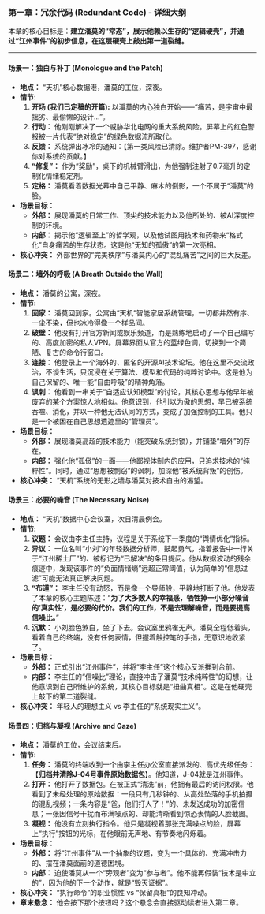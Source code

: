 ### **第一章：冗余代码 (Redundant Code) - 详细大纲**

本章的核心目标是：**建立潘莫的“常态”，展示他赖以生存的“逻辑硬壳”，并通过“江州事件”的初步信息，在这层硬壳上敲出第一道裂缝。**

---

#### **场景一：独白与补丁 (Monologue and the Patch)**

*   **地点：** “天机”核心数据港，潘莫的工位，深夜。
*   **情节:**
    1.  **开场 (我们已定稿的开篇):** 以潘莫的内心独白开始——“痛苦，是宇宙中最拙劣、最偷懒的设计…”。
    2.  **行动：** 他刚刚解决了一个威胁华北电网的重大系统风险。屏幕上的红色警报被一片代表“绝对稳定”的绿色数据流所取代。
    3.  **反馈：** 系统弹出冰冷的通知：【第一类风险已清除。维护者PM-397，感谢你对系统的贡献。】
    4.  **“修复”：** 作为“奖励”，桌下的机械臂滑出，为他强制注射了0.7毫升的定制化情绪稳定剂。
    5.  **定格：** 潘莫看着数据光幕中自己平静、麻木的倒影，一个不属于“潘莫”的脸。
*   **场景目标：**
    *   **外部：** 展现潘莫的日常工作、顶尖的技术能力以及他所处的、被AI深度控制的环境。
    *   **内部：** 揭示他“逻辑至上”的哲学观，以及他试图用技术和药物来“格式化”自身痛苦的生存状态。这是他“无知的孤傲”的第一次亮相。
*   **核心冲突：** 外部世界的“完美秩序”与潘莫内心的“混乱痛苦”之间的巨大反差。

#### **场景二：墙外的呼吸 (A Breath Outside the Wall)**

*   **地点：** 潘莫的公寓，深夜。
*   **情节:**
    1.  **回家：** 潘莫回到家。公寓由“天机”智能家居系统管理，一切都井然有序、一尘不染，但也冰冷得像一个样品间。
    2.  **破壁：** 他没有打开官方新闻或娱乐频道，而是熟练地启动了一个自己编写的、高度加密的私人VPN。屏幕界面从官方的蓝绿色调，切换到一个简陋、复古的命令行窗口。
    3.  **连接：** 他登录上一个海外的、匿名的开源AI技术论坛。他在这里不交流政治，不谈生活，只沉浸在关于算法、模型和代码的纯粹讨论中。这是他为自己保留的、唯一能“自由呼吸”的精神角落。
    4.  **讽刺：** 他看到一串关于“自适应认知模型”的讨论，其核心思想与他早年被废弃的某个方案惊人地相似。他意识到，他引以为傲的思想，早已被系统吞噬、消化，并以一种他无法认同的方式，变成了加强控制的工具。他只是一个被困在自己思想遗迹里的“管理员”。
*   **场景目标：**
    *   **外部：** 展现潘莫高超的技术能力（能突破系统封锁），并铺垫“墙外”的存在。
    *   **内部：** 强化他“孤傲”的一面——他鄙视体制内的应用，只追求技术的“纯粹性”。同时，通过“思想被剽窃”的讽刺，加深他“被系统背叛”的创伤。
*   **核心冲突：** “天机”系统的无形之墙与潘莫对技术自由的渴望。

#### **场景三：必要的噪音 (The Necessary Noise)**

*   **地点：** “天机”数据中心会议室，次日清晨例会。
*   **情节:**
    1.  **议题：** 会议由李主任主持，议程是关于系统下一季度的“舆情优化”指标。
    2.  **异议：** 一位名叫“小刘”的年轻数据分析师，鼓起勇气，指着报告中一行关于“江州稀土厂”的、被标记为“已解决”的条目提问。他从数据波动的残余痕迹中，发现该事件的“负面情绪熵”远超正常阈值，认为简单的“信息过滤”可能无法真正解决问题。
    3.  **“布道”：** 李主任没有动怒，而是像一个导师般，平静地打断了他。他发表了本章的核心主题陈述：“**为了大多数人的幸福感，牺牲掉一小部分噪音的‘真实性’，是必要的代价。我们的工作，不是去理解噪音，而是要提高信噪比。**”
    4.  **沉默：** 小刘脸色煞白，坐了下去。会议室里鸦雀无声。潘莫全程低着头，看着自己的终端，没有任何表情，但握着触控笔的手指，无意识地收紧了。
*   **场景目标：**
    *   **外部：** 正式引出“江州事件”，并将“李主任”这个核心反派推到台前。
    *   **内部：** 李主任的“信噪比”理论，直接冲击了潘莫“技术纯粹性”的幻想，让他意识到自己所维护的系统，其核心目标就是“扭曲真相”。这是在他硬壳上敲下的第二道裂缝。
*   **核心冲突：** 年轻人的理想主义 vs 李主任的“系统现实主义”。

#### **场景四：归档与凝视 (Archive and Gaze)**

*   **地点：** 潘莫的工位，会议结束后。
*   **情节:**
    1.  **任务：** 潘莫的终端收到一个由李主任办公室直接派发的、高优先级任务：【**归档并清除J-04号事件原始数据包**】。他知道，J-04就是江州事件。
    2.  **打开：** 他打开了数据包。在被正式“清洗”前，他拥有最后的访问权限。他看到了未经处理的原始数据：一段只有几秒钟的、从高处坠落的手机拍摄的混乱视频；一条内容是“爸，他们打人了！”的、未发送成功的加密信息；一张因信号干扰而布满噪点的、却能清晰看到惊恐表情的人脸截图。
    3.  **凝视：** 他没有立刻执行指令。他只是凝视着那张充满噪点的脸，屏幕上“执行”按钮的光标，在他眼前无声地、有节奏地闪烁着。
*   **场景目标：**
    *   **外部：** 将“江州事件”从一个抽象的议题，变为一个具体的、充满冲击力的、摆在潘莫面前的道德困境。
    *   **内部：** 迫使潘莫从一个“旁观者”变为“参与者”。他不能再假装“技术是中立的”，因为他的下一个动作，就是“毁灭证据”。
*   **核心冲突：** “执行命令”的职业惯性 vs “保留真相”的良知冲动。
*   **章末悬念：** 他会按下那个按钮吗？这个悬念会直接驱动读者进入第二章。